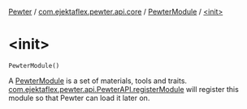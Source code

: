 [Pewter](../../index.md) / [com.ejektaflex.pewter.api.core](../index.md) / [PewterModule](index.md) / [&lt;init&gt;](./-init-.md)

# &lt;init&gt;

`PewterModule()`

A [PewterModule](index.md) is a set of materials, tools and traits.
[com.ejektaflex.pewter.api.PewterAPI.registerModule](#) will register this
module so that Pewter can load it later on.

